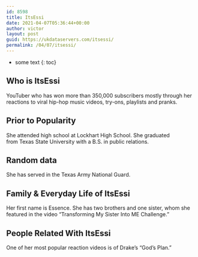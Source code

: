 ```yaml
---
id: 8598
title: ItsEssi
date: 2021-04-07T05:36:44+00:00
author: victor
layout: post
guid: https://ukdataservers.com/itsessi/
permalink: /04/07/itsessi/
---
```


* some text
{: toc}


## Who is ItsEssi



YouTuber who has won more than 350,000 subscribers mostly through her reactions to viral hip-hop music videos, try-ons, playlists and pranks. 

                
                
                
## Prior to Popularity



She attended high school at Lockhart High School. She graduated from Texas State University with a B.S. in public relations. 

                
                
                
## Random data



She has served in the Texas Army National Guard. 

                
                
                
## Family & Everyday Life of ItsEssi



Her first name is Essence. She has two brothers and one sister, whom she featured in the video &#8220;Transforming My Sister Into ME Challenge.&#8221;

                
                
                
## People Related With ItsEssi



One of her most popular reaction videos is of Drake&#8217;s &#8220;God&#8217;s Plan.&#8221; 

                
              
            
          
          
          
